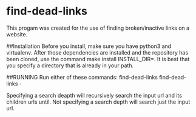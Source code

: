 # find-dead-links
This progam was created for the use of finding broken/inactive links on a website.

##Installation
Before you install, make sure you have python3 and virtualenv. After those dependencies are installed and the repository has been cloned, use the command make install INSTALL_DIR=<where you want the program>. It is best that you specify a directory that is already in your path.

##RUNNING
Run either of these commands:
find-dead-links <url>
find-dead-links -<search depth> <url>
Specifying a search deapth will recursively search the input url and its children urls until. Not specifying a search depth will search just the input url.

